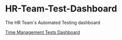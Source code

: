 # HR-Team-Test-Dashboard
The HR Team's Automated Testing dashboard

[Time Management Tests Dashboard](http://htmlpreview.github.io/?https://github.com/dedianamatt/HR-Team-Test-Dashboard/blob/master/Results/SelfService%20Time%20Management%20Tests/TimeManagementReport.html)
